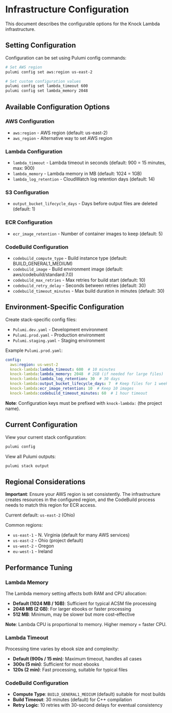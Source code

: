 # Infrastructure Configuration

This document describes the configurable options for the Knock Lambda infrastructure.

## Setting Configuration

Configuration can be set using Pulumi config commands:

```bash
# Set AWS region
pulumi config set aws:region us-east-2

# Set custom configuration values
pulumi config set lambda_timeout 600
pulumi config set lambda_memory 2048
```

## Available Configuration Options

### AWS Configuration

- `aws:region` - AWS region (default: us-east-2)
- `aws_region` - Alternative way to set AWS region

### Lambda Configuration

- `lambda_timeout` - Lambda timeout in seconds (default: 900 = 15 minutes, max: 900)
- `lambda_memory` - Lambda memory in MB (default: 1024 = 1GB)
- `lambda_log_retention` - CloudWatch log retention days (default: 14)

### S3 Configuration

- `output_bucket_lifecycle_days` - Days before output files are deleted (default: 1)

### ECR Configuration

- `ecr_image_retention` - Number of container images to keep (default: 5)

### CodeBuild Configuration

- `codebuild_compute_type` - Build instance type (default: BUILD_GENERAL1_MEDIUM)
- `codebuild_image` - Build environment image (default: aws/codebuild/standard:7.0)
- `codebuild_max_retries` - Max retries for build start (default: 10)
- `codebuild_retry_delay` - Seconds between retries (default: 30)
- `codebuild_timeout_minutes` - Max build duration in minutes (default: 30)

## Environment-Specific Configuration

Create stack-specific config files:

- `Pulumi.dev.yaml` - Development environment
- `Pulumi.prod.yaml` - Production environment
- `Pulumi.staging.yaml` - Staging environment

Example `Pulumi.prod.yaml`:

```yaml
config:
  aws:region: us-west-2
  knock-lambda:lambda_timeout: 600  # 10 minutes
  knock-lambda:lambda_memory: 2048  # 2GB (if needed for large files)
  knock-lambda:lambda_log_retention: 30  # 30 days
  knock-lambda:output_bucket_lifecycle_days: 7  # Keep files for 1 week
  knock-lambda:ecr_image_retention: 10  # Keep 10 images
  knock-lambda:codebuild_timeout_minutes: 60  # 1 hour timeout
```

**Note**: Configuration keys must be prefixed with `knock-lambda:` (the project name).

## Current Configuration

View your current stack configuration:

```bash
pulumi config
```

View all Pulumi outputs:

```bash
pulumi stack output
```

## Regional Considerations

**Important**: Ensure your AWS region is set consistently. The infrastructure creates resources in the configured region, and the CodeBuild process needs to match this region for ECR access.

Current default: `us-east-2` (Ohio)

Common regions:

- `us-east-1` - N. Virginia (default for many AWS services)
- `us-east-2` - Ohio (project default)
- `us-west-2` - Oregon
- `eu-west-1` - Ireland

## Performance Tuning

### Lambda Memory

The Lambda memory setting affects both RAM and CPU allocation:

- **Default (1024 MB / 1GB)**: Sufficient for typical ACSM file processing
- **2048 MB (2 GB)**: For larger ebooks or faster processing
- **512 MB**: Minimum, may be slower but more cost-effective

**Note**: Lambda CPU is proportional to memory. Higher memory = faster CPU.

### Lambda Timeout

Processing time varies by ebook size and complexity:

- **Default (900s / 15 min)**: Maximum timeout, handles all cases
- **300s (5 min)**: Sufficient for most ebooks
- **120s (2 min)**: Fast processing, suitable for typical files

### CodeBuild Configuration

- **Compute Type**: `BUILD_GENERAL1_MEDIUM` (default) suitable for most builds
- **Build Timeout**: 30 minutes (default) for C++ compilation
- **Retry Logic**: 10 retries with 30-second delays for eventual consistency

